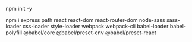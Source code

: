 npm init -y

npm i express path react react-dom react-router-dom node-sass sass-loader css-loader style-loader webpack webpack-cli babel-loader babel-polyfill @babel/core @babel/preset-env @babel/preset-react



